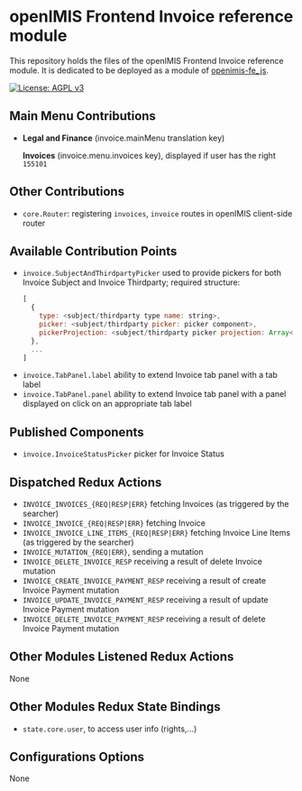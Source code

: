 # openIMIS Frontend Invoice reference module
This repository holds the files of the openIMIS Frontend Invoice reference module.
It is dedicated to be deployed as a module of [openimis-fe_js](https://github.com/openimis/openimis-fe_js).

[![License: AGPL v3](https://img.shields.io/badge/License-AGPL%20v3-blue.svg)](https://www.gnu.org/licenses/agpl-3.0)

## Main Menu Contributions
* **Legal and Finance** (invoice.mainMenu translation key)

  **Invoices** (invoice.menu.invoices key), displayed if user has the right `155101`

## Other Contributions
* `core.Router`: registering `invoices`, `invoice` routes in openIMIS client-side router

## Available Contribution Points
* `invoice.SubjectAndThirdpartyPicker` used to provide pickers for both Invoice Subject and Invoice Thirdparty; required structure:
  ```js
  [
    {
      type: <subject/thirdparty type name: string>,
      picker: <subject/thirdparty picker: picker component>,
      pickerProjection: <subject/thirdparty picker projection: Array<string>>,
    },
    ...
  ]
  ```
* `invoice.TabPanel.label` ability to extend Invoice tab panel with a tab label
* `invoice.TabPanel.panel` ability to extend Invoice tab panel with a panel displayed on click on an appropriate tab label

## Published Components
* `invoice.InvoiceStatusPicker` picker for Invoice Status

## Dispatched Redux Actions
* `INVOICE_INVOICES_{REQ|RESP|ERR}` fetching Invoices (as triggered by the searcher)
* `INVOICE_INVOICE_{REQ|RESP|ERR}` fetching Invoice
* `INVOICE_INVOICE_LINE_ITEMS_{REQ|RESP|ERR}` fetching Invoice Line Items (as triggered by the searcher)
* `INVOICE_MUTATION_{REQ|ERR}`, sending a mutation
* `INVOICE_DELETE_INVOICE_RESP` receiving a result of delete Invoice mutation
* `INVOICE_CREATE_INVOICE_PAYMENT_RESP` receiving a result of create Invoice Payment mutation
* `INVOICE_UPDATE_INVOICE_PAYMENT_RESP` receiving a result of update Invoice Payment mutation
* `INVOICE_DELETE_INVOICE_PAYMENT_RESP` receiving a result of delete Invoice Payment mutation

## Other Modules Listened Redux Actions
None

## Other Modules Redux State Bindings
* `state.core.user`, to access user info (rights,...)

## Configurations Options
None

